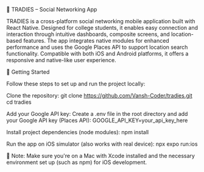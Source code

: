 📱 TRADIES – Social Networking App

TRADIES is a cross-platform social networking mobile application built with React Native. Designed for college students, it enables easy connection and interaction through intuitive dashboards, composite screens, and location-based features. The app integrates native modules for enhanced performance and uses the Google Places API to support location search functionality. Compatible with both iOS and Android platforms, it offers a responsive and native-like user experience.

🚀 Getting Started

Follow these steps to set up and run the project locally:

Clone the repository:
git clone https://github.com/Vansh-Coder/tradies.git
cd tradies

Add your Google API key:
Create a .env file in the root directory and add your Google API key (Places API):
GOOGLE_API_KEY=your_api_key_here

Install project dependencies (node modules):
npm install

Run the app on iOS simulator (also works with real device):
npx expo run:ios

📌 Note: Make sure you're on a Mac with Xcode installed and the necessary environment set up (such as npm) for iOS development.
